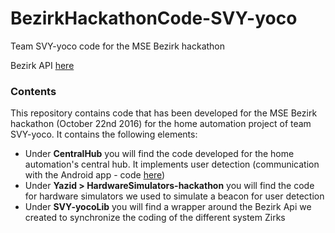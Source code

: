 # BezirkHackathonCode-SVY-yoco
Team SVY-yoco code for the MSE Bezirk hackathon

Bezirk API [here](http://developer.bezirk.com/documentation/intro.php)
### Contents
This repository contains code that has been developed for the MSE Bezirk hackathon (October 22nd 2016) for the home automation project of team SVY-yoco.
It contains the following elements:
* Under **CentralHub** you will find the code developed for the home automation's central hub. It implements user detection (communication with the Android app - code [here](https://github.com/vignesh380/BezirkFramework-Android))
* Under **Yazid > HardwareSimulators-hackathon** you will find the code for hardware simulators we used to simulate a beacon for user detection
* Under **SVY-yocoLib** you will find a wrapper around the Bezirk Api we created to synchronize the coding of the different system Zirks
